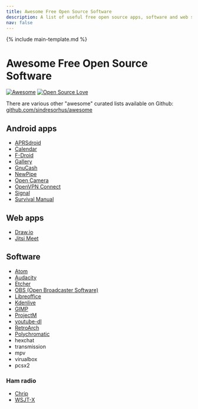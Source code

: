 ```yaml
---
title: Awesome Free Open Source Software
description: A list of useful free open source apps, software and web services.
nav: false
---
```


{% include main-template.md %}

# Awesome Free Open Source Software

[![Awesome](https://awesome.re/badge-flat.svg)](https://awesome.re) [![Open Source Love](https://badges.frapsoft.com/os/v2/open-source.svg?v=103)](https://github.com/ellerbrock/open-source-badges/)

There are various other "awesome" curated lists available on Github: [github.com/sindresorhus/awesome](https://github.com/sindresorhus/awesome/blob/master/awesome.md)

## Android apps

* [APRSdroid](https://aprsdroid.org/)
* [Calendar](https://play.google.com/store/apps/details?id=com.simplemobiletools.calendar)
* [F-Droid](https://play.google.com/store/apps/details?id=org.fdroid.fdroid)
* [Gallery](https://play.google.com/store/apps/details?id=com.simplemobiletools.gallery)
* [GnuCash](https://play.google.com/store/apps/details?id=org.gnucash.android)
* [NewPipe](https://play.google.com/store/apps/details?id=org.schabi.newpipe)
* [Open Camera](https://play.google.com/store/apps/details?id=net.sourceforge.opencamera)
* [OpenVPN Connect](https://play.google.com/store/apps/details?id=net.openvpn.openvpn)
* [Signal](https://play.google.com/store/apps/details?id=org.thoughtcrime.securesms)
* [Survival Manual](https://play.google.com/store/apps/details?id=org.ligi.survivalmanual)

## Web apps

* [Draw.io](https://www.draw.io/)
* [Jitsi Meet](https://meet.jit.si/)

## Software

* [Atom](https://atom.io/)
* [Audacity](http://www.audacityteam.org/)
* [Etcher](https://etcher.io/)
* [OBS (Open Broadcaster Software)](https://obsproject.com/)
* [Libreoffice](https://www.libreoffice.org/)
* [Kdenlive](https://kdenlive.org/)
* [GIMP](https://www.gimp.org/)
* [ProjectM](https://github.com/projectM-visualizer/projectM)
* [youtube-dl](https://github.com/rg3/youtube-dl)
* [RetroArch](http://www.retroarch.com/)
* [Polychromatic](https://github.com/polychromatic/polychromatic)
* hexchat
* transmission
* mpv
* virualbox
* pcsx2

### Ham radio

* [Chrip](https://chirp.danplanet.com/projects/chirp/wiki/Home)
* [WSJT-X](https://physics.princeton.edu/pulsar/k1jt/wsjtx.html)
